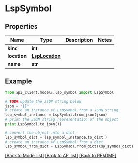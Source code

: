 # LspSymbol


## Properties

Name | Type | Description | Notes
------------ | ------------- | ------------- | -------------
**kind** | **int** |  | 
**location** | [**LspLocation**](LspLocation.md) |  | 
**name** | **str** |  | 

## Example

```python
from api_client.models.lsp_symbol import LspSymbol

# TODO update the JSON string below
json = "{}"
# create an instance of LspSymbol from a JSON string
lsp_symbol_instance = LspSymbol.from_json(json)
# print the JSON string representation of the object
print(LspSymbol.to_json())

# convert the object into a dict
lsp_symbol_dict = lsp_symbol_instance.to_dict()
# create an instance of LspSymbol from a dict
lsp_symbol_from_dict = LspSymbol.from_dict(lsp_symbol_dict)
```
[[Back to Model list]](../README.md#documentation-for-models) [[Back to API list]](../README.md#documentation-for-api-endpoints) [[Back to README]](../README.md)


